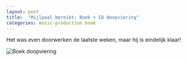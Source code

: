 ```yaml
---
layout: post
title:  "Mijlpaal bereikt: Boek + CD doopviering"
categories: music-production book
---
```


Het was even doorwerken de laatste weken, maar hij is eindelijk klaar!

<img src="{{ '/assets/images/blog/boek-doopviering.png' | prepend: site.baseurl }}" alt="Boek doopviering" />
